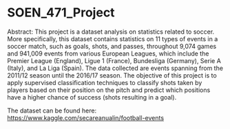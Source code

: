 # SOEN_471_Project

Abstract:
This project is a dataset analysis on statistics related to soccer. More specifically, this dataset contains statistics
on 11 types of events in a soccer match, such as goals, shots, and passes, throughout 9,074 games and 941,009 events
from various European Leagues, which include the Premier League (England), Ligue 1 (France), Bundesliga (Germany), 
Serie A (Italy), and La Liga (Spain). The data collected are events spanning from the 2011/12 season until the 
2016/17 season. The objective of this project is to apply supervised classification techniques to classify 
shots taken by players based on their position on the pitch and predict which positions have a higher chance of success 
(shots resulting in a goal).

The dataset can be found here: https://www.kaggle.com/secareanualin/football-events
